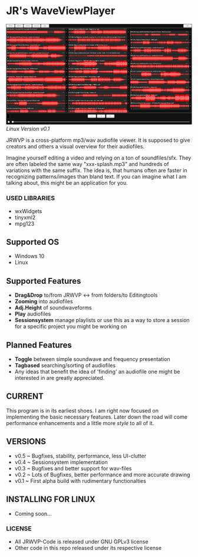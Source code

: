 # JR's WaveViewPlayer #

![screenshot](res/images/lots_of_tracks.png)*Linux Version v0.1*

JRWVP is a cross-platform mp3/wav audiofile viewer. It is supposed to give
creators and others a visual overview for their audiofiles.

Imagine yourself editing a video and relying on a ton of soundfiles/sfx.
They are often labeled the same way "xxx-splash.mp3" and hundreds of variations
with the same suffix.
The idea is, that humans often are faster in recognizing patterns/images than
bland text. If you can imagine what I am talking about, this might be an
application for you.

### USED LIBRARIES ###

* wxWidgets
* tinyxml2
* mpg123

## Supported OS ##

* Windows 10
* Linux

## Supported Features ##

* **Drag&Drop** to/from JRWVP <-> from folders/to Editingtools
* **Zooming** into audiofiles
* **Adj.Height** of soundwaveforms
* **Play** audiofiles
* **Sessionsystem** manage playlists or use this as a way to store a session
  for a specific project you might be working on

## Planned Features ##

* **Toggle** between simple soundwave and frequency presentation
* **Tagbased** searching/sorting of audiofiles
* Any ideas that benefit the idea of 'finding' an audiofile one might be
interested in are greatly appreciated.

## CURRENT ##

This program is in its earliest shoes. I am right now focused on
implementing the basic necessary features. Later down the road will come 
performance enhancements and a little more _style_ to all of it.

## VERSIONS ##
* v0.5 ~ Bugfixes, stability, performance, less UI-clutter
* v0.4 ~ Sessionsystem implementation
* v0.3 ~ Bugfixes and better support for wav-files
* v0.2 ~ Lots of Bugfixes, better performance and more accurate drawing
* v0.1 ~ First alpha build with rudimentary functionalties

## INSTALLING FOR LINUX ##

* Coming soon...

### LICENSE ###

* All JRWVP-Code is released under GNU GPLv3 license
* Other code in this repo released under its respective license
